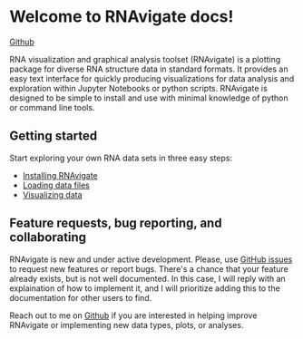 Welcome to RNAvigate docs!
==========================

[Github](https://github.com/Weeks-UNC/RNAvigate)

RNA visualization and graphical analysis toolset (RNAvigate) is a plotting
package for diverse RNA structure data in standard formats. It provides
an easy text interface for quickly producing visualizations for data analysis
and exploration within Jupyter Notebooks or python scripts. RNAvigate is
designed to be simple to install and use with minimal knowledge of python or
command line tools.

Getting started
---------------

Start exploring your own RNA data sets in three easy steps:
* [Installing RNAvigate](installing-rnavigate.md)
* [Loading data files](loading-data.md)
* [Visualizing data](visualizing-data.md)

Feature requests, bug reporting, and collaborating
--------------------------------------------------

RNAvigate is new and under active development. Please, use
[GitHub issues](https://github.com/Weeks-UNC/RNAvigate/issues) to request new
features or report bugs. There's a chance that your feature already exists, but
is not well documented. In this case, I will reply with an explaination of how
to implement it, and I will prioritize adding this to the documentation for
other users to find.

Reach out to me on [Github](https://github.com/Psirving) if you are interested
in helping improve RNAvigate or implementing new data types, plots, or analyses.
